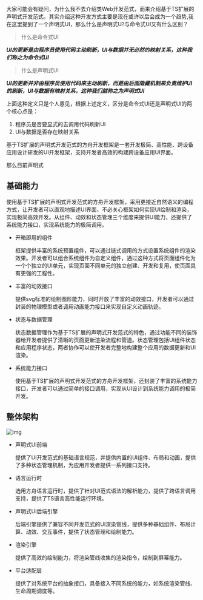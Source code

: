 

大家可能会有疑问，为什么我不去介绍类Web开发范式，而来介绍基于TS扩展的声明式开发范式。其实介绍这种开发方式主要是现在或许以后会成为一个趋势,我在这里提到了一个声明式UI，那么什么是声明式U?与命令式UI又有什么区别？

>   什么是命令式UI

***UI的更新是由程序员使用代码主动刷新，UI与数据并无必然的映射关系，这种我们称之为命令式UI***

> 什么是声明式UI

***UI的更新并非由程序员使用代码来主动刷新，而是由后面隐藏机制来负责维护UI的刷新，UI与数据有映射关系，这种我们就称之为声明式UI***

上面这种定义只是个人愚见，根据上述定义，区分是命令式UI还是声明式UI的两个核心点是：

1. 程序员是否要显式的去调用代码刷新UI
2. UI与数据是否存在映射关系

基于TS扩展的声明式开发范式的方舟开发框架是一套开发极简、高性能、跨设备应用设计研发的UI开发框架，支持开发者高效的构建跨设备应用UI界面。

那么目前声明式

## 基础能力



使用基于TS扩展的声明式开发范式的方舟开发框架，采用更接近自然语义的编程方式，让开发者可以直观地描述UI界面，不必关心框架如何实现UI绘制和渲染，实现极简高效开发。从组件、动效和状态管理三个维度来提供UI能力，还提供了系统能力接口，实现系统能力的极简调用。

- 开箱即用的组件

  框架提供丰富的系统预置组件，可以通过链式调用的方式设置系统组件的渲染效果。开发者可以组合系统组件为自定义组件，通过这种方式将页面组件化为一个个独立的UI单元，实现页面不同单元的独立创建、开发和复用，使页面具有更强的工程性。

- 丰富的动效接口

  提供svg标准的绘制图形能力，同时开放了丰富的动效接口，开发者可以通过封装的物理模型或者调用动画能力接口来实现自定义动画轨迹。

- 状态与数据管理

  状态数据管理作为基于TS扩展的声明式开发范式的特色，通过功能不同的装饰器给开发者提供了清晰的页面更新渲染流程和管道。状态管理包括UI组件状态和应用程序状态，两者协作可以使开发者完整地构建整个应用的数据更新和UI渲染。

- 系统能力接口

  使用基于TS扩展的声明式开发范式的方舟开发框架，还封装了丰富的系统能力接口，开发者可以通过简单的接口调用，实现从UI设计到系统能力调用的极简开发。

## 整体架构



![img](https://luckly007.oss-cn-beijing.aliyuncs.com/image/0000000000011111111.20220226172239.42234607982629749905703112688771:50530225100305:2800:B91E904448B64DECFB8B7B8123AAD5A6B7A3DADF32C4D8025ACB2216335DDD78.png)

- 声明式UI前端

  提供了UI开发范式的基础语言规范，并提供内置的UI组件、布局和动画，提供了多种状态管理机制，为应用开发者提供一系列接口支持。

- 语言运行时

  选用方舟语言运行时，提供了针对UI范式语法的解析能力，提供了跨语言调用支持，提供了TS语言高性能运行环境。

- 声明式UI后端引擎

  后端引擎提供了兼容不同开发范式的UI渲染管线，提供多种基础组件、布局计算、动效、交互事件，提供了状态管理和绘制能力。

- 渲染引擎

  提供了高效的绘制能力，将渲染管线收集的渲染指令，绘制到屏幕能力。

- 平台适配层

  提供了对系统平台的抽象接口，具备接入不同系统的能力，如系统渲染管线、生命周期调度等。